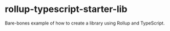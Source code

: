 # rollup-typescript-starter-lib
Bare-bones example of how to create a library using Rollup and TypeScript.
